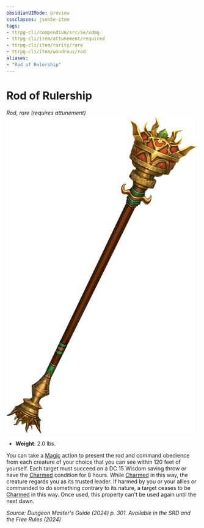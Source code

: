 ```yaml
---
obsidianUIMode: preview
cssclasses: json5e-item
tags:
- ttrpg-cli/compendium/src/5e/xdmg
- ttrpg-cli/item/attunement/required
- ttrpg-cli/item/rarity/rare
- ttrpg-cli/item/wondrous/rod
aliases: 
- "Rod of Rulership"
---
```

# Rod of Rulership
*Rod, rare (requires attunement)*  
![](Інструменти%20ДМ/CLI/items/img/rod-of-rulership.webp#right)

- **Weight**: 2.0 lbs.

You can take a [Magic](Інструменти%20ДМ/CLI/rules/actions.md#Magic) action to present the rod and command obedience from each creature of your choice that you can see within 120 feet of yourself. Each target must succeed on a DC 15 Wisdom saving throw or have the [Charmed](Інструменти%20ДМ/CLI/rules/conditions.md#Charmed) condition for 8 hours. While [Charmed](Інструменти%20ДМ/CLI/rules/conditions.md#Charmed) in this way, the creature regards you as its trusted leader. If harmed by you or your allies or commanded to do something contrary to its nature, a target ceases to be [Charmed](Інструменти%20ДМ/CLI/rules/conditions.md#Charmed) in this way. Once used, this property can't be used again until the next dawn.

*Source: Dungeon Master's Guide (2024) p. 301. Available in the <span title='Systems Reference Document (5.2)'>SRD</span> and the Free Rules (2024)*